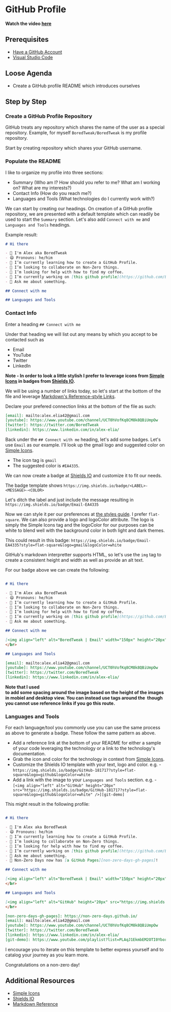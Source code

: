 # GitHub Profile

**Watch the video [here](https://www.youtube.com/watch?v=8r2WPypJTR0)**

## Prerequisites

- [Have a GitHub Account](https://github.com/signup)
- [Visual Studio Code](https://code.visualstudio.com/)

## Loose Agenda

- Create a GitHub profile README which introduces ourselves

## Step by Step

### Create a GitHub Profile Repository

GitHub treats any repository which shares the name of the user as a special repository. Example, for myself `BoredTweak/BoredTweak` is my profile repository.

Start by creating repository which shares your GitHub username.

### Populate the README

I like to organize my profile into three sections:
- Summary (Who am I? How should you refer to me? What am I working on? What are my interests?)
- Contact Info (How do you reach me?)
- Languages and Tools (What technologies do I currently work with?)

We can start by creating our headings. On creation of a GitHub profile repository, we are presented with a default template which can readily be used to start the `Summary` section. Let's also add `Connect with me` and `Languages and Tools` headings.

Example result:

```md
# Hi there

- 👋 I'm Alex aka BoredTweak
- 😄 Pronouns: he/him
- 🌱 I’m currently learning how to create a GitHub Profile.
- 👯 I’m looking to collaborate on Non-Zero things. 
- 🤔 I’m looking for help with how to find my coffee.
- 🔭 I’m currently working on [this github profile](https://github.com/BoredTweak/BoredTweak).
- 💬 Ask me about something.

## Connect with me

## Languages and Tools

```

### Contact Info

Enter a heading `## Connect with me`

Under that heading we will list out any means by which you accept to be contacted such as
- Email
- YouTube
- Twitter
- LinkedIn

**Note - In order to look a little stylish I prefer to leverage icons from [Simple Icons][simpleicons] in badges from [Shields IO][shieldsio].**

We will be using a number of links today, so let's start at the bottom of the file and leverage [Markdown's Reference-style Links](https://www.markdownguide.org/basic-syntax/#reference-style-links).

Declare your prefered connection links at the bottom of the file as such:
```md
[email]: mailto:alex.elia42@gmail.com
[youtube]: https://www.youtube.com/channel/UCT0hVofKq8CM8k8QBiUmpOw
[twitter]: https://twitter.com/BoredTweak
[linkedin]: https://www.linkedin.com/in/alex-elia/
```

Back under the `## Connect with me` heading, let's add some badges. Let's use `Email` as our example. I'll look up the gmail logo and suggested color on [Simple Icons][simpleicons]. 

- The icon tag is `gmail` 
- The suggested color is `#EA4335`.

We can now create a badge at [Shields IO][shieldsio] and customize it to fit our needs. 

The badge template shows `https://img.shields.io/badge/<LABEL>-<MESSAGE>-<COLOR>`

Let's ditch the label and just include the message resulting in `https://img.shields.io/badge/Email-EA4335`

Now we can style it per our preferences at [the styles guide](https://shields.io/#styles). I prefer `flat-square`. We can also provide a logo and logoColor attribute. The logo is simply the Simple Icons tag and the logoColor for our purposes can be white to blend well with the background color in both light and dark themes.

This could result in this badge: `https://img.shields.io/badge/Email-EA4335?style=flat-square&logo=gmail&logoColor=white`

GitHub's markdown interpretter supports HTML, so let's use the `img` tag to create a consistent height and width as well as provide an alt text.

For our badge above we can create the following:

```md

# Hi there

- 👋 I'm Alex aka BoredTweak
- 😄 Pronouns: he/him
- 🌱 I’m currently learning how to create a GitHub Profile.
- 👯 I’m looking to collaborate on Non-Zero things. 
- 🤔 I’m looking for help with how to find my coffee.
- 🔭 I’m currently working on [this github profile](https://github.com/BoredTweak/BoredTweak).
- 💬 Ask me about something.

## Connect with me

[<img align="left" alt="BoredTweak | Email" width="150px" height="20px" src="https://img.shields.io/badge/BoredTweak%20%7C%20Email-EA4335?style=flat-square&logo=gmail&logoColor=white" />][email]
</br>

## Languages and Tools

[email]: mailto:alex.elia42@gmail.com
[youtube]: https://www.youtube.com/channel/UCT0hVofKq8CM8k8QBiUmpOw
[twitter]: https://twitter.com/BoredTweak
[linkedin]: https://www.linkedin.com/in/alex-elia/
```

**Note that I used </br> to add some spacing around the image based on the height of the images in mobiel and desktop view. You can instead use <a> tags around the <img> though you cannot use reference links if you go this route.**

### Languages and Tools

For each language/tool you commonly use you can use the same process as above to generate a badge. These follow the same pattern as above. 
- Add a reference link at the bottom of your README for either a sample of your code leveraging the technology or a link to the technology's documentation.
- Grab the icon and color for the technology in context from [Simple Icons][simpleicons].
- Customize the Shields IO template with your text, logo and color. e.g. - `https://img.shields.io/badge/GitHub-181717?style=flat-square&logo=github&logoColor=white`
- Add a link with the image to your `Languages and Tools` section. e.g. - `[<img align="left" alt="GitHub" height="20px" src="https://img.shields.io/badge/GitHub-181717?style=flat-square&logo=github&logoColor=white" />][git-demo]`

This might result in the following profile:

```md

# Hi there

- 👋 I'm Alex aka BoredTweak
- 😄 Pronouns: he/him
- 🌱 I’m currently learning how to create a GitHub Profile.
- 👯 I’m looking to collaborate on Non-Zero things. 
- 🤔 I’m looking for help with how to find my coffee.
- 🔭 I’m currently working on [this github profile](https://github.com/BoredTweak/BoredTweak).
- 💬 Ask me about something.
- 🤗 Non-Zero Days now has [a GitHub Pages][non-zero-days-gh-pages]!

## Connect with me

[<img align="left" alt="BoredTweak | Email" width="150px" height="20px" src="https://img.shields.io/badge/BoredTweak%20%7C%20Email-EA4335?style=flat-square&logo=gmail&logoColor=white" />][email]
</br>

## Languages and Tools

[<img align="left" alt="GitHub" height="20px" src="https://img.shields.io/badge/GitHub-181717?style=flat-square&logo=github&logoColor=white" />][git-demo]
</br>

[non-zero-days-gh-pages]: https://non-zero-days.github.io/
[email]: mailto:alex.elia42@gmail.com
[youtube]: https://www.youtube.com/channel/UCT0hVofKq8CM8k8QBiUmpOw
[twitter]: https://twitter.com/BoredTweak
[linkedin]: https://www.linkedin.com/in/alex-elia/
[git-demo]: https://www.youtube.com/playlist?list=PLAqJ1EkmbEM2OTI0Ybor-IA7LUD6iVQ1Y

```

I encourage you to iterate on this template to better express yourself and to catalog your journey as you learn more.

Congratulations on a non-zero day!

## Additional Resources

- [Simple Icons][simpleicons]
- [Shields IO][shieldsio]
- [Markdown Reference](https://www.markdownguide.org/basic-syntax)

[simpleicons]: https://simpleicons.org/
[shieldsio]: https://shields.io/
